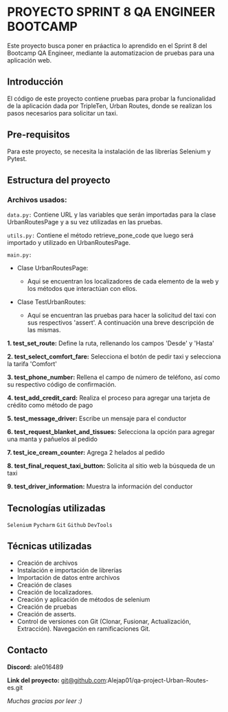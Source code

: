 # PROYECTO SPRINT 8 QA ENGINEER BOOTCAMP
Este proyecto busca poner en práactica lo aprendido en el Sprint 8 
del Bootcamp QA Engineer, mediante la automatizacion de pruebas para 
una aplicación web.

## Introducción
El código de este proyecto contiene pruebas para probar la funcionalidad
de la aplicación dada por TripleTen, Urban Routes, donde se realizan
los pasos necesarios para solicitar un taxi.

## Pre-requisitos
Para este proyecto, se necesita la instalación de las librerías Selenium y
Pytest.

## Estructura del proyecto
### **Archivos usados:**
`data.py:` Contiene URL y las variables que serán importadas para
la clase UrbanRoutesPage y a su vez utilizadas en las pruebas.

`utils.py:` Contiene el método retrieve_pone_code que luego será
importado y utilizado en UrbanRoutesPage.

`main.py:`
- Clase UrbanRoutesPage:
  - Aqui se encuentran los localizadores de cada elemento de la web
y los métodos que interactúan con ellos. 

- Clase TestUrbanRoutes:
  - Aquí se encuentran las pruebas para hacer la solicitud del taxi 
con sus respectivos 'assert'. A continuación una breve descripción 
de las mismas.
  
**1. test_set_route:** Define la ruta, rellenando los campos 'Desde'
y 'Hasta'

**2. test_select_comfort_fare:** Selecciona el botón de pedir taxi y 
selecciona la tarifa 'Comfort'

**3. test_phone_number:** Rellena el campo de número de teléfono,
así como su respectivo código de confirmación.

**4. test_add_credit_card:** Realiza el proceso para agregar una tarjeta
de crédito como método de pago

**5. test_message_driver:** Escribe un mensaje para el conductor

**6. test_request_blanket_and_tissues:** Selecciona la opción para
agregar una manta y pañuelos al pedido

**7. test_ice_cream_counter:** Agrega 2 helados al pedido

**8. test_final_request_taxi_button:** Solicita al sitio web la
búsqueda de un taxi

**9. test_driver_information:** Muestra la información del conductor

## Tecnologías utilizadas
`Selenium` `Pycharm` `Git` `Github` `DevTools`

## Técnicas utilizadas
  - Creación de archivos
  - Instalación e importación de librerías
  - Importación de datos entre archivos
  - Creación de clases
  - Creación de localizadores.
  - Creación y aplicación de métodos de selenium
  - Creación de pruebas
  - Creación de asserts.
  - Control de versiones con Git (Clonar, Fusionar, Actualización, Extracción).
Navegación en ramificaciones Git.

## Contacto
**Discord:** ale016489

**Link del proyecto:** git@github.com:Alejap01/qa-project-Urban-Routes-es.git 


*Muchas gracias por leer :)*

  

